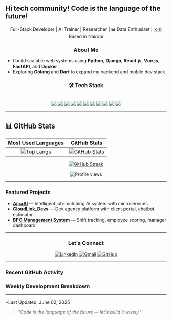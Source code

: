 ##  Hi tech community! Code is the language of the future!
<p align="center">
   Full-Stack Developer | AI Trainer | Researcher | 📊 Data Enthusiast | 🇰🇪 Based in Nairobi
</p>

<div align="center">

### About Me

</div>

- I build scalable web systems using **Python**, **Django**, **React.js**, **Vue.js**, **FastAPI**, and **Docker**
- Exploring **Golang** and **Dart** to expand my backend and mobile dev stack

<div align="center">

### 🛠️ Tech Stack

<br/>

<img src="https://img.shields.io/badge/Python-3776AB?style=flat-square&logo=python&logoColor=white" />
<img src="https://img.shields.io/badge/JavaScript-F7DF1E?style=flat-square&logo=javascript&logoColor=black" />
<img src="https://img.shields.io/badge/TypeScript-3178C6?style=flat-square&logo=typescript&logoColor=white" />
<img src="https://img.shields.io/badge/Django-092E20?style=flat-square&logo=django&logoColor=white" />
<img src="https://img.shields.io/badge/FastAPI-009688?style=flat-square&logo=fastapi&logoColor=white" />
<img src="https://img.shields.io/badge/React-61DAFB?style=flat-square&logo=react&logoColor=20232A" />
<img src="https://img.shields.io/badge/Node.js-43853D?style=flat-square&logo=node.js&logoColor=white" />
<img src="https://img.shields.io/badge/Kotlin-7F52FF?style=flat-square&logo=kotlin&logoColor=white" />
<img src="https://img.shields.io/badge/Spring_Boot-6DB33F?style=flat-square&logo=spring-boot&logoColor=white" />
<img src="https://img.shields.io/badge/Firebase-FFCA28?style=flat-square&logo=firebase&logoColor=black" />
<img src="https://img.shields.io/badge/Docker-2496ED?style=flat-square&logo=docker&logoColor=white" />

</div>

---

## 📊 GitHub Stats

| Most Used Languages | GitHub Stats |
| :------------------: | :----------: |
| [![Top Langs](https://github-readme-stats.vercel.app/api/top-langs/?username=damiancodes&layout=compact&theme=gruvbox&langs_count=10)](https://github.com/damiancodes) | [![GitHub Stats](https://github-readme-stats.vercel.app/api?username=damiancodes&show_icons=true&count_private=true&theme=gruvbox)](https://github.com/damiancodes) |

<div align="center">

[![GitHub Streak](https://streak-stats.demolab.com?user=damiancodes&theme=gruvbox)](https://git.io/streak-stats)

</div>

<div align="center">
  <img src="https://komarev.com/ghpvc/?username=damiancodes&label=Profile+Views&color=6366f1&style=flat-square" alt="Profile views">
</div>

---

###  Featured Projects

-  [**AjiraAI**](https://github.com/damiancodes/AjiraAI) — Intelligent job-matching AI system with microservices  
-  [**CloudLink_Devs**](https://github.com/damiancodes/cloudlink-devs) — Dev agency platform with client portal, chatbot, estimator  
-  [**BPO Management System**](https://github.com/damiancodes/bpo-system) — Shift tracking, employee scoring, manager dashboard

---

<div align="center">

### Let's Connect

[![LinkedIn](https://img.shields.io/badge/LinkedIn-0077B5?style=flat-square&logo=linkedin&logoColor=white)](https://www.linkedin.com/in/damian-wabwire-85b929186/)
[![Gmail](https://img.shields.io/badge/Gmail-D14836?style=flat-square&logo=gmail&logoColor=white)](mailto:damianbwire88@gmail.com)
[![GitHub](https://img.shields.io/badge/GitHub-181717?style=flat-square&logo=github&logoColor=white)](https://github.com/damiancodes)

</div>

---

###  Recent GitHub Activity
<!--START_SECTION:activity-->
<!-- This section will be auto-populated by the workflow -->
<!--END_SECTION:activity-->

###  Weekly Development Breakdown
<!--START_SECTION:waka-->
<!-- This section will be auto-populated with coding stats -->
<!--END_SECTION:waka-->

---

*Last Updated: June 02, 2025

> *"Code is the language of the future — let's build it wisely."*
